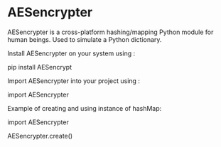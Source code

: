 AESencrypter
=========

AESencrypter is a cross-platform hashing/mapping Python module for human beings. Used to simulate a Python dictionary.


Install AESencrypter on your system using :

pip install AESencrypt

Import AESencrypter into your project using :

import AESencrypter

Example of creating and using instance of hashMap:

import AESencrypter

AESencrypter.create()
